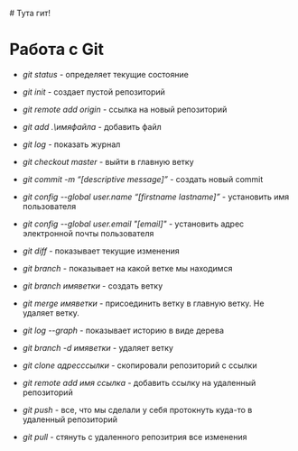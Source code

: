 ﻿﻿# Тута гит!

# Работа c Git

- *git status* - определяет текущие состояние

- *git init* - создает пустой репозиторий 

- *git remote add origin* - ссылка на новый репозиторий 

- *git add .\имяфайла* - добавить файл

- *git log* - показать журнал 

- *git checkout master* - выйти в главную ветку 

- *git commit -m “[descriptive message]”* - создать новый commit

- *git config --global user.name “[firstname lastname]”* - установить имя пользователя

- *git config --global user.email "[email]"* - установить адрес электронной почты пользователя

- *git diff* - показывает текущие изменения

- *git branch* - показывает на какой ветке мы находимся 

- *git branch имяветки* - создать ветку

- *git merge имяветки* - присоединить ветку в главную ветку. Не удаляет ветку.

- *git log --graph* - показывает историю в виде дерева

- *git branch -d имяветки* - удаляет ветку 

- *git clone адресссылки* - скопировали репозиторий с ссылки

- *git remote add имя ссылка* - добавить ссылку на удаленный репозиторий

- *git push* - все, что мы сделали у себя протокнуть куда-то в удаленный репозиторий

- *git pull* - стянуть с удаленного репозитрия все изменения
